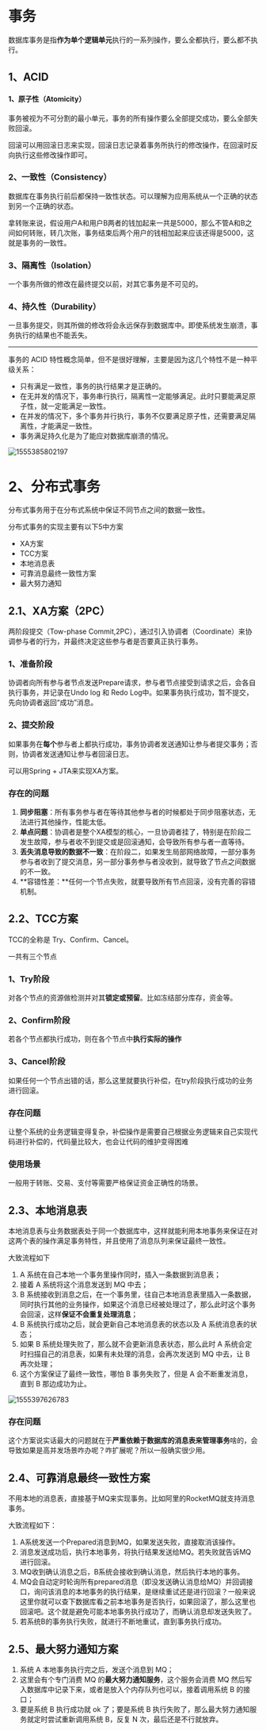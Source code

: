 # 事务

数据库事务是指**作为单个逻辑单元**执行的一系列操作，要么全都执行，要么都不执行。

## 1、ACID

#### 1、原子性（Atomicity）

事务被视为不可分割的最小单元，事务的所有操作要么全部提交成功，要么全部失败回滚。

回滚可以用回滚日志来实现，回滚日志记录着事务所执行的修改操作，在回滚时反向执行这些修改操作即可。

### 2、一致性（Consistency）

数据库在事务执行前后都保持一致性状态。可以理解为应用系统从一个正确的状态到另一个正确的状态。

拿转账来说，假设用户A和用户B两者的钱加起来一共是5000，那么不管A和B之间如何转账，转几次账，事务结束后两个用户的钱相加起来应该还得是5000，这就是事务的一致性。

### 3、隔离性（Isolation）

一个事务所做的修改在最终提交以前，对其它事务是不可见的。

### 4、持久性（Durability）

一旦事务提交，则其所做的修改将会永远保存到数据库中。即使系统发生崩溃，事务执行的结果也不能丢失。

---

事务的 ACID 特性概念简单，但不是很好理解，主要是因为这几个特性不是一种平级关系：

- 只有满足一致性，事务的执行结果才是正确的。
- 在无并发的情况下，事务串行执行，隔离性一定能够满足。此时只要能满足原子性，就一定能满足一致性。
- 在并发的情况下，多个事务并行执行，事务不仅要满足原子性，还需要满足隔离性，才能满足一致性。
- 事务满足持久化是为了能应对数据库崩溃的情况。

![1555385802197](C:\Users\csw\AppData\Roaming\Typora\typora-user-images\1555385802197.png)

# 2、分布式事务

分布式事务用于在分布式系统中保证不同节点之间的数据一致性。

分布式事务的实现主要有以下5中方案

- XA方案
- TCC方案
- 本地消息表
- 可靠消息最终一致性方案
- 最大努力通知

## 2.1、XA方案（2PC）

两阶段提交（Tow-phase Commit,2PC），通过引入协调者（Coordinate）来协调参与者的行为，并最终决定这些参与者是否要真正执行事务。

### 1、准备阶段

协调者向所有参与者节点发送Prepare请求，参与者节点接受到请求之后，会各自执行事务，并记录在Undo log 和 Redo Log中。如果事务执行成功，暂不提交，先向协调者返回“成功”消息。

### 2、提交阶段

如果事务在**每个**参与者上都执行成功，事务协调者发送通知让参与者提交事务；否则，协调者发送通知让参与者回滚日志。

可以用Spring + JTA来实现XA方案。

### 存在的问题

1. **同步阻塞**：所有事务参与者在等待其他参与者的时候都处于同步阻塞状态，无法进行其他操作，性能太低。
2. **单点问题**：协调者是整个XA模型的核心，一旦协调者挂了，特别是在阶段二发生故障，参与者收不到提交或是回滚通知，会导致所有参与者一直等待。
3. **丢失消息导致的数据不一致**：在阶段二，如果发生局部网络故障，一部分事务参与者收到了提交消息，另一部分事务参与者没收到，就导致了节点之间数据的不一致。
4. **容错性差：**任何一个节点失败，就要导致所有节点回滚，没有完善的容错机制。

## 2.2、TCC方案

TCC的全称是 Try、Confirm、Cancel。

一共有三个节点

### 1、Try阶段

对各个节点的资源做检测并对其**锁定或预留**。比如冻结部分库存，资金等。

### 2、Confirm阶段

若各个节点都执行成功，则在各个节点中**执行实际的操作**

### 3、Cancel阶段

如果任何一个节点出错的话，那么这里就要执行补偿，在try阶段执行成功的业务进行回滚。

### 存在问题

让整个系统的业务逻辑变得复杂，补偿操作是需要自己根据业务逻辑来自己实现代码进行补偿的，代码量比较大，也会让代码的维护变得困难

### 使用场景

一般用于转账、交易、支付等需要严格保证资金正确性的场景。

## 2.3、本地消息表

本地消息表与业务数据表处于同一个数据库中，这样就能利用本地事务来保证在对这两个表的操作满足事务特性，并且使用了消息队列来保证最终一致性。

大致流程如下

1. A 系统在自己本地一个事务里操作同时，插入一条数据到消息表；
2. 接着 A 系统将这个消息发送到 MQ 中去；
3. B 系统接收到消息之后，在一个事务里，往自己本地消息表里插入一条数据，同时执行其他的业务操作，如果这个消息已经被处理过了，那么此时这个事务会回滚，这样**保证不会重复处理消息**；
4. B 系统执行成功之后，就会更新自己本地消息表的状态以及 A 系统消息表的状态；
5. 如果 B 系统处理失败了，那么就不会更新消息表状态，那么此时 A 系统会定时扫描自己的消息表，如果有未处理的消息，会再次发送到 MQ 中去，让 B 再次处理；
6. 这个方案保证了最终一致性，哪怕 B 事务失败了，但是 A 会不断重发消息，直到 B 那边成功为止。

![1555397626783](C:\Users\csw\AppData\Roaming\Typora\typora-user-images\1555397626783.png)

### 存在问题

这个方案说实话最大的问题就在于**严重依赖于数据库的消息表来管理事务**啥的，会导致如果是高并发场景咋办呢？咋扩展呢？所以一般确实很少用。

## 2.4、可靠消息最终一致性方案

不用本地的消息表，直接基于MQ来实现事务。比如阿里的RocketMQ就支持消息事务。

大致流程如下：

1. A系统发送一个Prepared消息到MQ，如果发送失败，直接取消该操作。
2. 消息发送成功后，执行本地事务，将执行结果发送给MQ。若失败就告诉MQ进行回滚。
3. MQ收到确认消息之后，B系统会接收到确认消息，然后执行本地的事务。
4. MQ会自动定时轮询所有prepared消息（即没发送确认消息给MQ）并回调接口，询问该消息的本地事务的执行结果，是继续重试还是进行回滚？一般来说这里你就可以查下数据库看之前本地事务是否执行，如果回滚了，那么这里也回滚吧。这个就是避免可能本地事务执行成功了，而确认消息却发送失败了。
5. 若系统B的事务执行失败，就进行不断地重试，直到事务执行成功。

## 2.5、最大努力通知方案

1. 系统 A 本地事务执行完之后，发送个消息到 MQ；
2. 这里会有个专门消费 MQ 的**最大努力通知服务**，这个服务会消费 MQ 然后写入数据库中记录下来，或者是放入个内存队列也可以，接着调用系统 B 的接口；
3. 要是系统 B 执行成功就 ok 了；要是系统 B 执行失败了，那么最大努力通知服务就定时尝试重新调用系统 B，反复 N 次，最后还是不行就放弃。